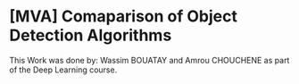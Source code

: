 # [MVA] Comaparison of Object Detection Algorithms

This Work was done by: Wassim BOUATAY and Amrou CHOUCHENE as part of the Deep Learning course.
